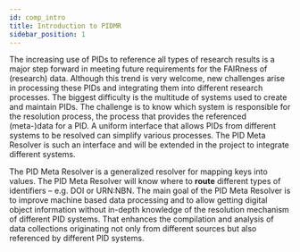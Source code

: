 ```yaml
---
id: comp_intro
title: Introduction to PIDMR 
sidebar_position: 1
---
```


The increasing use of PIDs to reference all types of research results is a major step forward in meeting future requirements for the FAIRness of (research) data. Although this trend is very welcome, new challenges arise in processing these PIDs and integrating them into different research processes. The biggest difficulty is the multitude of systems used to create and maintain PIDs. The challenge is to know which system is responsible for the resolution process, the process that provides the referenced (meta-)data for a PID. A uniform interface that allows PIDs from different systems to be resolved can simplify various processes. The PID Meta Resolver is such an interface and will be extended in the project to integrate different systems.  

The PID Meta Resolver is a generalized resolver for mapping keys into values. The  PID Meta Resolver will know where to **route** different types of identifiers – e.g. DOI or URN:NBN. The main goal of the PID Meta Resolver is to improve machine based data processing and to allow getting digital object information without in-depth knowledge of the resolution mechanism of different PID systems. That enhances the compilation and analysis of data collections originating not only from different sources but also referenced by different PID systems.
